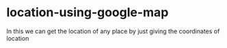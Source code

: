 # location-using-google-map
In this we can get the location of any place by just giving the coordinates of location 
